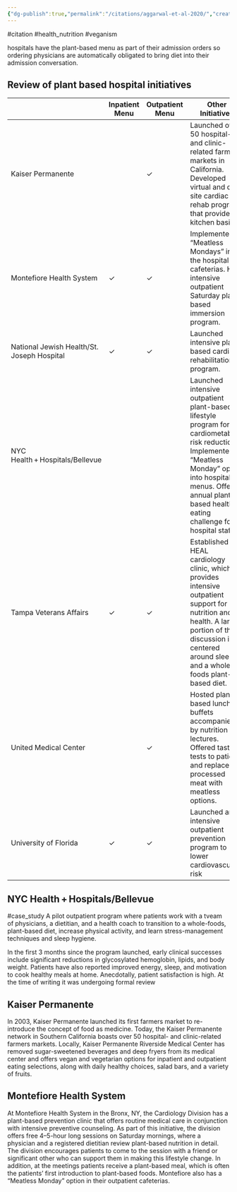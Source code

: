 ```yaml
---
{"dg-publish":true,"permalink":"/citations/aggarwal-et-al-2020/","created":"2024-04-22T12:44:28.000+01:00","updated":"2025-09-28T23:39:07.441+01:00"}
---
```


#citation #health_nutrition  #veganism 

hospitals have the plant-based menu as part of their admission orders so ordering physicians are automatically obligated to bring diet into their admission conversation.

## Review of plant based hospital initiatives
|                                            | Inpatient Menu             | Outpatient Menu | Other Initiatives                                                                                                                                                                                                                 |
| ------------------------------------------ | -------------------------- | --------------- | --------------------------------------------------------------------------------------------------------------------------------------------------------------------------------------------------------------------------------- |
| Kaiser Permanente                          |                            | ✓               | Launched over 50 hospital- and clinic-related farmers markets in California. Developed virtual and on-site cardiac rehab program that provides kitchen basics.                                                                    |
| Montefiore Health System                   | ✓                          | ✓               | Implemented “Meatless Mondays” in the hospital cafeterias. Has intensive outpatient Saturday plant-based immersion program.                                                                                                       |
| National Jewish Health/St. Joseph Hospital | ✓                          | ✓               | Launched intensive plant-based cardiac rehabilitation program.                                                                                                                                                                    |
| NYC Health + Hospitals/Bellevue            |                            |                 | Launched intensive outpatient plant-based lifestyle program for cardiometabolic risk reduction. Implemented a “Meatless Monday” option into hospital menus. Offer annual plant-based healthy eating challenge for hospital staff. |
| Tampa Veterans Affairs                     | ✓                          | ✓               | Established the HEAL cardiology clinic, which provides intensive outpatient support for nutrition and health. A large portion of this discussion is centered around sleep and a whole foods plant-based diet.                                                                                                                     |
| United Medical Center                      |                            | ✓               | Hosted plant-based lunch buffets accompanied by nutrition lectures. Offered taste tests to patients and replaced processed meat with meatless options.                                                                            |
| University of Florida                      | ✓                          | ✓               | Launched an intensive outpatient prevention program to lower cardiovascular risk                                                                                                                                                  |

## NYC Health + Hospitals/Bellevue
#case_study 
A pilot outpatient program where patients work with a tveam of physicians, a dietitian, and a health coach to transition to a whole-foods, plant-based diet, increase physical activity, and learn stress-management techniques and sleep hygiene.

In the first 3 months since the program launched, early clinical successes include significant reductions in glycosylated hemoglobin, lipids, and body weight. Patients have also reported improved energy, sleep, and motivation to cook healthy meals at home. Anecdotally, patient satisfaction is high. At the time of writing it was undergoing formal review

## Kaiser Permanente
In 2003, Kaiser Permanente launched its first farmers market to re-introduce the concept of food as medicine. Today, the Kaiser Permanente network in Southern California boasts over 50 hospital- and clinic-related farmers markets. Locally, Kaiser Permanente Riverside Medical Center has removed sugar-sweetened beverages and deep fryers from its medical center and offers vegan and vegetarian options for inpatient and outpatient eating selections, along with daily healthy choices, salad bars, and a variety of fruits.

## Montefiore Health System
At Montefiore Health System in the Bronx, NY, the Cardiology Division has a plant-based prevention clinic that offers routine medical care in conjunction with intensive preventive counseling. As part of this initiative, the division offers free 4–5-hour long sessions on Saturday mornings, where a physician and a registered dietitian review plant-based nutrition in detail. The division encourages patients to come to the session with a friend or significant other who can support them in making this lifestyle change. In addition, at the meetings patients receive a plant-based meal, which is often the patients’ first introduction to plant-based foods. Montefiore also has a “Meatless Monday” option in their outpatient cafeterias.
